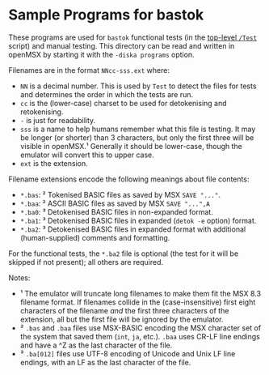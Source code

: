 Sample Programs for bastok
==========================

These programs are used for `bastok` functional tests (in the [top-level
`/Test`](../Test) script) and manual testing. This directory can be read
and written in openMSX by starting it with the `-diska programs` option.

Filenames are in the format `NNcc-sss.ext` where:
- `NN` is a decimal number. This is used by `Test` to detect the files
  for tests and determines the order in which the tests are run.
- `cc` is the (lower-case) charset to be used for detokenising and retokenising.
- `-` is just for readability.
- `sss` is a name to help humans remember what this file is testing.
  It may be longer (or shorter) than 3 characters, but only the first
  three will be visible in openMSX.¹ Generally it should be lower-case,
  though the emulator will convert this to upper case.
- `ext` is the extension.

Filename extensions encode the following meanings about file contents:
- `*.bas`: ² Tokenised BASIC files as saved by MSX `SAVE "..."`.
- `*.baa`: ² ASCII BASIC files as saved by MSX `SAVE "...",A`
- `*.ba0`: ³ Detokenised BASIC files in non-expanded format.
- `*.ba1`: ³ Detokenised BASIC files in expanded (`detok -e` option) format.
- `*.ba2`: ³ Detokenised BASIC files in expanded format with additional
             (human-supplied) comments and formatting.

For the functional tests, the `*.ba2` file is optional (the test for it
will be skipped if not present); all others are required.

Notes:
- ¹ The emulator will truncate long filenames to make them fit the MSX 8.3
  filename format. If filenames collide in the (case-insensitive) first
  eight characters of the filename _and_ the first three characters of the
  extension, all but the first file will be ignored by the emulator.
- ² `.bas` and `.baa` files use MSX-BASIC encoding the MSX character set of
  the system that saved them (`int`, `ja`, etc.). `.baa` uses CR-LF line
  endings and have a ^Z as the last character of the file.
- ³ `.ba[012]` files use UTF-8 encoding of Unicode and Unix LF line endings,
  with an LF as the last character of the file.
